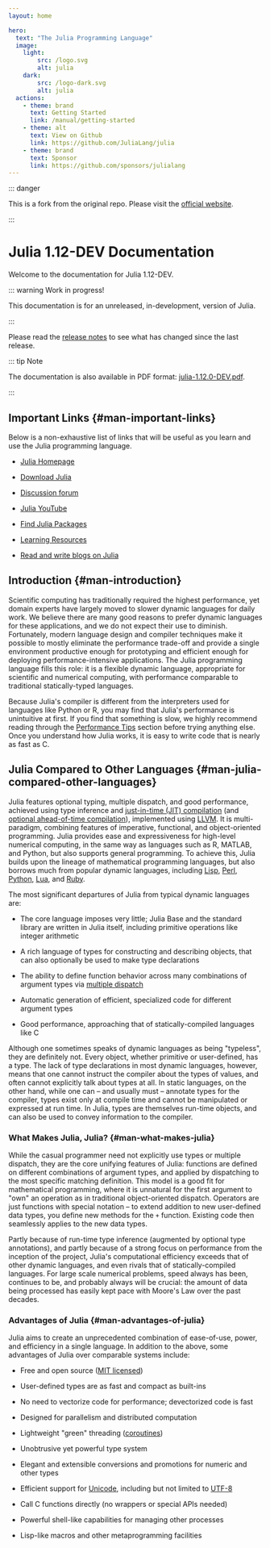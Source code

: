 ```yaml
---
layout: home

hero:
  text: "The Julia Programming Language"
  image:
    light:
        src: /logo.svg
        alt: julia
    dark:
        src: /logo-dark.svg
        alt: julia
  actions:
    - theme: brand
      text: Getting Started
      link: /manual/getting-started
    - theme: alt
      text: View on Github
      link: https://github.com/JuliaLang/julia
    - theme: brand
      text: Sponsor
      link: https://github.com/sponsors/julialang
---
```



::: danger

This is a fork from the original repo. Please visit the [official website](https://julialang.org).

:::

# Julia 1.12-DEV Documentation

Welcome to the documentation for Julia 1.12-DEV.

::: warning Work in progress!

This documentation is for an unreleased, in-development, version of Julia.

:::

Please read the [release notes](NEWS.md) to see what has changed since the last release.

::: tip Note

The documentation is also available in PDF format: [julia-1.12.0-DEV.pdf](https://raw.githubusercontent.com/JuliaLang/docs.julialang.org/assets/julia-1.12.0-DEV.pdf).

:::

## Important Links {#man-important-links}

Below is a non-exhaustive list of links that will be useful as you learn and use the Julia programming language.
- [Julia Homepage](https://julialang.org)
  
- [Download Julia](https://julialang.org/downloads/)
  
- [Discussion forum](https://discourse.julialang.org)
  
- [Julia YouTube](https://www.youtube.com/user/JuliaLanguage)
  
- [Find Julia Packages](https://julialang.org/packages/)
  
- [Learning Resources](https://julialang.org/learning/)
  
- [Read and write blogs on Julia](https://forem.julialang.org)
  

## Introduction {#man-introduction}

Scientific computing has traditionally required the highest performance, yet domain experts have largely moved to slower dynamic languages for daily work. We believe there are many good reasons to prefer dynamic languages for these applications, and we do not expect their use to diminish. Fortunately, modern language design and compiler techniques make it possible to mostly eliminate the performance trade-off and provide a single environment productive enough for prototyping and efficient enough for deploying performance-intensive applications. The Julia programming language fills this role: it is a flexible dynamic language, appropriate for scientific and numerical computing, with performance comparable to traditional statically-typed languages.

Because Julia&#39;s compiler is different from the interpreters used for languages like Python or R, you may find that Julia&#39;s performance is unintuitive at first. If you find that something is slow, we highly recommend reading through the [Performance Tips](/manual/performance-tips#man-performance-tips) section before trying anything else. Once you understand how Julia works, it is easy to write code that is nearly as fast as C.

## Julia Compared to Other Languages {#man-julia-compared-other-languages}

Julia features optional typing, multiple dispatch, and good performance, achieved using type inference and [just-in-time (JIT) compilation](https://en.wikipedia.org/wiki/Just-in-time_compilation) (and [optional ahead-of-time compilation](https://github.com/JuliaLang/PackageCompiler.jl)), implemented using [LLVM](https://en.wikipedia.org/wiki/Low_Level_Virtual_Machine). It is multi-paradigm, combining features of imperative, functional, and object-oriented programming. Julia provides ease and expressiveness for high-level numerical computing, in the same way as languages such as R, MATLAB, and Python, but also supports general programming. To achieve this, Julia builds upon the lineage of mathematical programming languages, but also borrows much from popular dynamic languages, including [Lisp](https://en.wikipedia.org/wiki/Lisp_(programming_language)), [Perl](https://en.wikipedia.org/wiki/Perl_(programming_language)), [Python](https://en.wikipedia.org/wiki/Python_(programming_language)), [Lua](https://en.wikipedia.org/wiki/Lua_(programming_language)), and [Ruby](https://en.wikipedia.org/wiki/Ruby_(programming_language)).

The most significant departures of Julia from typical dynamic languages are:
- The core language imposes very little; Julia Base and the standard library are written in Julia itself, including primitive operations like integer arithmetic
  
- A rich language of types for constructing and describing objects, that can also optionally be used to make type declarations
  
- The ability to define function behavior across many combinations of argument types via [multiple dispatch](https://en.wikipedia.org/wiki/Multiple_dispatch)
  
- Automatic generation of efficient, specialized code for different argument types
  
- Good performance, approaching that of statically-compiled languages like C
  

Although one sometimes speaks of dynamic languages as being &quot;typeless&quot;, they are definitely not. Every object, whether primitive or user-defined, has a type. The lack of type declarations in most dynamic languages, however, means that one cannot instruct the compiler about the types of values, and often cannot explicitly talk about types at all. In static languages, on the other hand, while one can – and usually must – annotate types for the compiler, types exist only at compile time and cannot be manipulated or expressed at run time. In Julia, types are themselves run-time objects, and can also be used to convey information to the compiler.

### What Makes Julia, Julia? {#man-what-makes-julia}

While the casual programmer need not explicitly use types or multiple dispatch, they are the core unifying features of Julia: functions are defined on different combinations of argument types, and applied by dispatching to the most specific matching definition. This model is a good fit for mathematical programming, where it is unnatural for the first argument to &quot;own&quot; an operation as in traditional object-oriented dispatch. Operators are just functions with special notation – to extend addition to new user-defined data types, you define new methods for the `+` function. Existing code then seamlessly applies to the new data types.

Partly because of run-time type inference (augmented by optional type annotations), and partly because of a strong focus on performance from the inception of the project, Julia&#39;s computational efficiency exceeds that of other dynamic languages, and even rivals that of statically-compiled languages. For large scale numerical problems, speed always has been, continues to be, and probably always will be crucial: the amount of data being processed has easily kept pace with Moore&#39;s Law over the past decades.

### Advantages of Julia {#man-advantages-of-julia}

Julia aims to create an unprecedented combination of ease-of-use, power, and efficiency in a single language. In addition to the above, some advantages of Julia over comparable systems include:
- Free and open source ([MIT licensed](https://github.com/JuliaLang/julia/blob/master/LICENSE.md))
  
- User-defined types are as fast and compact as built-ins
  
- No need to vectorize code for performance; devectorized code is fast
  
- Designed for parallelism and distributed computation
  
- Lightweight &quot;green&quot; threading ([coroutines](https://en.wikipedia.org/wiki/Coroutine))
  
- Unobtrusive yet powerful type system
  
- Elegant and extensible conversions and promotions for numeric and other types
  
- Efficient support for [Unicode](https://en.wikipedia.org/wiki/Unicode), including but not limited to [UTF-8](https://en.wikipedia.org/wiki/UTF-8)
  
- Call C functions directly (no wrappers or special APIs needed)
  
- Powerful shell-like capabilities for managing other processes
  
- Lisp-like macros and other metaprogramming facilities
  
